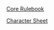 [Core Rulebook](https://github.com/Vadskye/Rise/raw/rise4/core_book/Rise.pdf)

[Character Sheet](https://github.com/Vadskye/Rise/raw/rise4/character_sheet.pdf)
